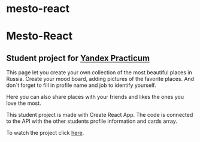 # mesto-react
# **Mesto-React**
## Student project for [Yandex Practicum](https://practicum.yandex.ru/)

This page let you create your own collection of the most beautiful places in Russia. Create your mood board, adding pictures of the favorite places. And don`t forget to fill in profile name and job to identify yourself.

Here you can also share places with your friends and likes the ones you love the most.

This student project is made with Create React App.
The code is connected to the API with the other students profile information and cards array.

To watch the project click [here](https://polina-khv.github.io/mesto-react/).
